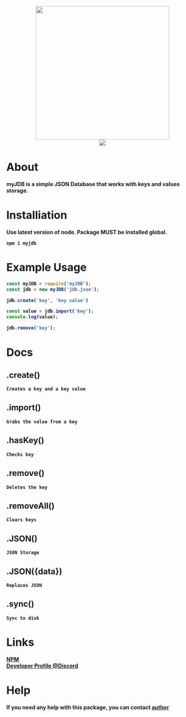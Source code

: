 <p align="center">
<img src="https://i.imgur.com/GiUmQLl.png" style="align-items: center; width: 350px"><br>
<img src="https://img.shields.io/badge/Release-0.0.0-blue">
</p>

# About
<b>myJDB is a simple JSON Database that works with keys and values storage.<b>

# Installiation 
Use latest version of node. Package MUST be installed global.
```
npm i myjdb
```

# Example Usage
```js
const myJDB = require('myJDB');
const jdb = new myJDB('jdb.json');

jdb.create('key', 'key value')

const value = jdb.import('key');
console.log(value);

jdb.remove('key');
```

# Docs


## .create() 
`Creates a key and a key value`
## .import() 
`Grabs the value from a key`
## .hasKey() 
`Checks key`
## .remove() 
`Deletes the key`
## .removeAll()
`Clears keys`
## .JSON() 
`JSON Storage`
## .JSON({data})
`Replaces JSON`
## .sync() 
`Sync to disk`

# Links
[NPM](https://www.npmjs.com/package/myJDB)<br>
[Developer Profile @Discord](https://discord.com/users/852766506756210688)<br>

# Help
If you need any help with this package, you can contact [author](https://discord.com/users/852766506756210688)
